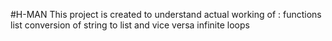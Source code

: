 #H-MAN
This project is created to understand actual working of :
    functions
    list
    conversion of string to list and vice versa
    infinite loops
